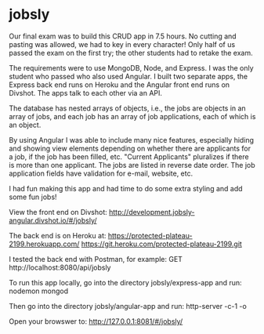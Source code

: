 # jobsly

Our final exam was to build this CRUD app in 7.5 hours. No cutting and pasting was allowed, we had to key in every character! Only half of us passed the exam on the first try; the other students had to retake the exam.

The requirements were to use MongoDB, Node, and Express. I was the only student who passed who also used Angular. I built two separate apps, the Express back end runs on Heroku and the Angular front end runs on Divshot. The apps talk to each other via an API.

The database has nested arrays of objects, i.e., the jobs are objects in an array of jobs, and each job has an array of job applications, each of which is an object.

By using Angular I was able to include many nice features, especially hiding and showing view elements depending on whether there are applicants for a job, if the job has been filled, etc. "Current Applicants" pluralizes if there is more than one applicant. The jobs are listed in reverse date order. The job application fields have validation for e-mail, website, etc.

I had fun making this app and had time to do some extra styling and add some fun jobs!

View the front end on Divshot:
http://development.jobsly-angular.divshot.io/#/jobsly/

The back end is on Heroku at:
https://protected-plateau-2199.herokuapp.com/ https://git.heroku.com/protected-plateau-2199.git

I tested the back end with Postman, for example:
GET http://localhost:8080/api/jobsly

To run this app locally, go into the directory jobsly/express-app and run:
nodemon
mongod

Then go into the directory jobsly/angular-app and run:
http-server -c-1 -o

Open your browswer to:
http://127.0.0.1:8081/#/jobsly/
